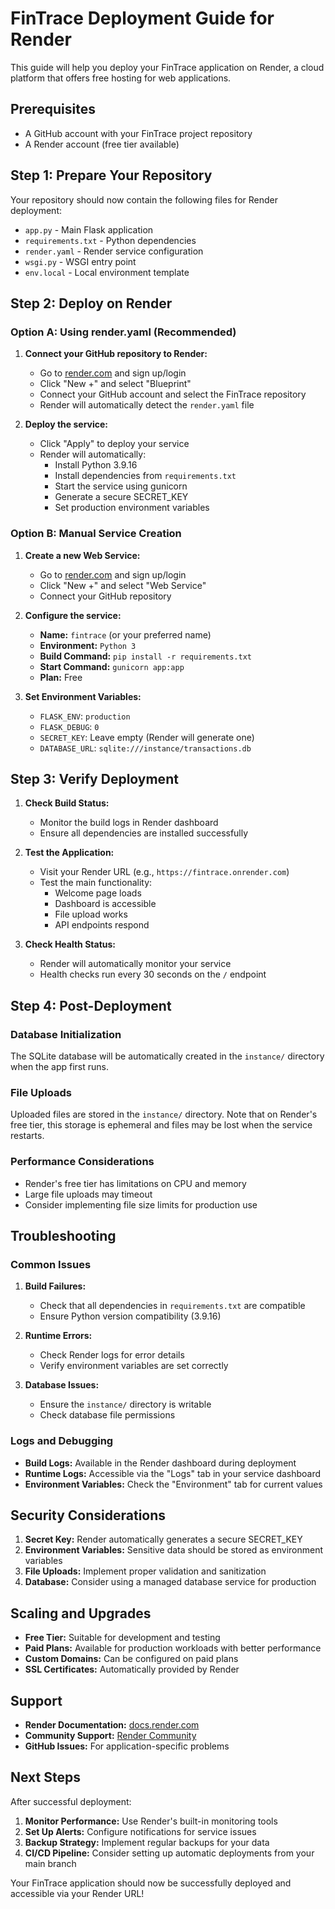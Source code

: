 # FinTrace Deployment Guide for Render

This guide will help you deploy your FinTrace application on Render, a cloud platform that offers free hosting for web applications.

## Prerequisites

- A GitHub account with your FinTrace project repository
- A Render account (free tier available)

## Step 1: Prepare Your Repository

Your repository should now contain the following files for Render deployment:

- `app.py` - Main Flask application
- `requirements.txt` - Python dependencies
- `render.yaml` - Render service configuration
- `wsgi.py` - WSGI entry point
- `env.local` - Local environment template

## Step 2: Deploy on Render

### Option A: Using render.yaml (Recommended)

1. **Connect your GitHub repository to Render:**
   - Go to [render.com](https://render.com) and sign up/login
   - Click "New +" and select "Blueprint"
   - Connect your GitHub account and select the FinTrace repository
   - Render will automatically detect the `render.yaml` file

2. **Deploy the service:**
   - Click "Apply" to deploy your service
   - Render will automatically:
     - Install Python 3.9.16
     - Install dependencies from `requirements.txt`
     - Start the service using gunicorn
     - Generate a secure SECRET_KEY
     - Set production environment variables

### Option B: Manual Service Creation

1. **Create a new Web Service:**
   - Go to [render.com](https://render.com) and sign up/login
   - Click "New +" and select "Web Service"
   - Connect your GitHub repository

2. **Configure the service:**
   - **Name:** `fintrace` (or your preferred name)
   - **Environment:** `Python 3`
   - **Build Command:** `pip install -r requirements.txt`
   - **Start Command:** `gunicorn app:app`
   - **Plan:** Free

3. **Set Environment Variables:**
   - `FLASK_ENV`: `production`
   - `FLASK_DEBUG`: `0`
   - `SECRET_KEY`: Leave empty (Render will generate one)
   - `DATABASE_URL`: `sqlite:///instance/transactions.db`

## Step 3: Verify Deployment

1. **Check Build Status:**
   - Monitor the build logs in Render dashboard
   - Ensure all dependencies are installed successfully

2. **Test the Application:**
   - Visit your Render URL (e.g., `https://fintrace.onrender.com`)
   - Test the main functionality:
     - Welcome page loads
     - Dashboard is accessible
     - File upload works
     - API endpoints respond

3. **Check Health Status:**
   - Render will automatically monitor your service
   - Health checks run every 30 seconds on the `/` endpoint

## Step 4: Post-Deployment

### Database Initialization
The SQLite database will be automatically created in the `instance/` directory when the app first runs.

### File Uploads
Uploaded files are stored in the `instance/` directory. Note that on Render's free tier, this storage is ephemeral and files may be lost when the service restarts.

### Performance Considerations
- Render's free tier has limitations on CPU and memory
- Large file uploads may timeout
- Consider implementing file size limits for production use

## Troubleshooting

### Common Issues

1. **Build Failures:**
   - Check that all dependencies in `requirements.txt` are compatible
   - Ensure Python version compatibility (3.9.16)

2. **Runtime Errors:**
   - Check Render logs for error details
   - Verify environment variables are set correctly

3. **Database Issues:**
   - Ensure the `instance/` directory is writable
   - Check database file permissions

### Logs and Debugging

- **Build Logs:** Available in the Render dashboard during deployment
- **Runtime Logs:** Accessible via the "Logs" tab in your service dashboard
- **Environment Variables:** Check the "Environment" tab for current values

## Security Considerations

1. **Secret Key:** Render automatically generates a secure SECRET_KEY
2. **Environment Variables:** Sensitive data should be stored as environment variables
3. **File Uploads:** Implement proper validation and sanitization
4. **Database:** Consider using a managed database service for production

## Scaling and Upgrades

- **Free Tier:** Suitable for development and testing
- **Paid Plans:** Available for production workloads with better performance
- **Custom Domains:** Can be configured on paid plans
- **SSL Certificates:** Automatically provided by Render

## Support

- **Render Documentation:** [docs.render.com](https://docs.render.com)
- **Community Support:** [Render Community](https://community.render.com)
- **GitHub Issues:** For application-specific problems

## Next Steps

After successful deployment:

1. **Monitor Performance:** Use Render's built-in monitoring tools
2. **Set Up Alerts:** Configure notifications for service issues
3. **Backup Strategy:** Implement regular backups for your data
4. **CI/CD Pipeline:** Consider setting up automatic deployments from your main branch

Your FinTrace application should now be successfully deployed and accessible via your Render URL!
